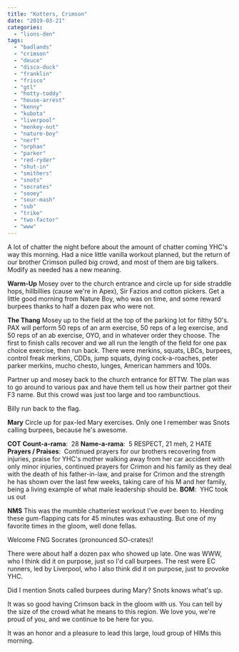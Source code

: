 ```yaml
---
title: "Kotters, Crimson"
date: "2019-03-21"
categories: 
  - "lions-den"
tags: 
  - "badlands"
  - "crimson"
  - "deuce"
  - "disco-duck"
  - "franklin"
  - "frisco"
  - "gtl"
  - "hotty-toddy"
  - "house-arrest"
  - "kenny"
  - "kubota"
  - "liverpool"
  - "monkey-nut"
  - "nature-boy"
  - "nerf"
  - "orphan"
  - "parker"
  - "red-ryder"
  - "shut-in"
  - "smithers"
  - "snots"
  - "socrates"
  - "sooey"
  - "sour-mash"
  - "sub"
  - "trike"
  - "two-factor"
  - "www"
---
```


A lot of chatter the night before about the amount of chatter coming YHC's way this morning. Had a nice little vanilla workout planned, but the return of our brother Crimson pulled big crowd, and most of them are big talkers. Modify as needed has a new meaning.

**Warm-Up** Mosey over to the church entrance and circle up for side straddle hops, hillbillies (cause we're in Apex), Sir Fazios and cotton pickers. Get a little good morning from Nature Boy, who was on time, and some reward burpees thanks to half a dozen pax who were not.

**The Thang** Mosey up to the field at the top of the parking lot for filthy 50's. PAX will perform 50 reps of an arm exercise, 50 reps of a leg exercise, and 50 reps of an ab exercise, OYO, and in whatever order they choose. The first to finish calls recover and we all run the length of the field for one pax choice exercise, then run back. There were merkins, squats, LBCs, burpees, control freak merkins, CDDs, jump squats, dying cock-a-roaches, peter parker merkins, mucho chesto, lunges, American hammers and 100s.

Partner up and mosey back to the church entrance for BTTW. The plan was to go around to various pax and have them tell us how their partner got their F3 name. But this crowd was just too large and too rambunctious.

Billy run back to the flag.

**Mary** Circle up for pax-led Mary exercises. Only one I remember was Snots calling burpees, because he's awesome.

**COT** **Count-a-rama**:  28 **Name-a-rama**:  5 RESPECT, 21 meh, 2 HATE **Prayers / Praises**:  Continued prayers for our brothers recovering from injuries, praise for YHC's mother walking away from her car accident with only minor injuries, continued prayers for Crimon and his family as they deal with the death of his father-in-law, and praise for Crimon and the strength he has shown over the last few weeks, taking care of his M and her family, being a living example of what male leadership should be. **BOM**:  YHC took us out

**NMS** This was the mumble chatteriest workout I've ever been to. Herding these gum-flapping cats for 45 minutes was exhausting. But one of my favorite times in the gloom, well done fellas.

Welcome FNG Socrates (pronounced SO-crates)!

There were about half a dozen pax who showed up late. One was WWW, who I think did it on purpose, just so I'd call burpees. The rest were EC runners, led by Liverpool, who I also think did it on purpose, just to provoke YHC.

Did I mention Snots called burpees during Mary? Snots knows what's up.

It was so good having Crimson back in the gloom with us. You can tell by the size of the crowd what he means to this region. We love you, we're proud of you, and we continue to be here for you.

It was an honor and a pleasure to lead this large, loud group of HIMs this morning.

